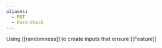 ```yaml
---
aliases:
  - PBT
  - Fast-Check
---
```

Using [[randomness]] to create inputs that ensure [[Feature]] 
